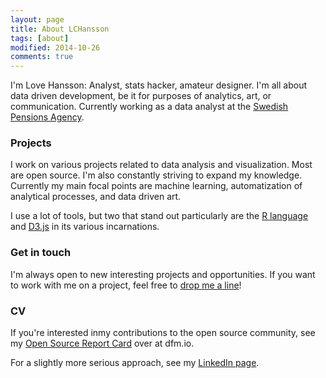 ```yaml
---
layout: page
title: About LCHansson
tags: [about]
modified: 2014-10-26
comments: true
---
```


I'm Love Hansson: Analyst, stats hacker, amateur designer. I'm all about data driven development, be it for purposes of analytics, art, or communication. Currently working as a data analyst at the [Swedish Pensions Agency][PMy].

### Projects

I work on various projects related to data analysis and visualization. Most are open source. I'm also constantly striving to expand my knowledge. Currently my main focal points are machine learning, automatization of analytical processes, and data driven art.

I use a lot of tools, but two that stand out particularly are the [R language][Rlang] and [D3.js][D3] in its various incarnations.

### Get in touch

I'm always open to new interesting projects and opportunities. If you want to work with me on a project, feel free to [drop me a line][Email]!

### CV

If you're interested inmy contributions to the open source community, see my [Open Source Report Card][OSScv] over at dfm.io.

For a slightly more serious approach, see my [LinkedIn page][LinkedIn].



[PMy]: https://secure.pensionsmyndigheten.se
[Rlang]: http://www.r-project.org
[D3]: http://d3js.org/
[Email]: mailto:love.hansson@gmail.com
[OSScv]: https://osrc.dfm.io/lchansson/
[LinkedIn]: http://linkedin.com/in/lovehansson
